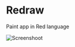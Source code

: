 # Redraw
Paint app in Red language

![Screenshoot](https://github.com/honix/Redraw/blob/master/screenshoot.png)
